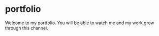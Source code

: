 # portfolio
Welcome to my portfolio. You will be able to watch me and my work grow through this channel.
